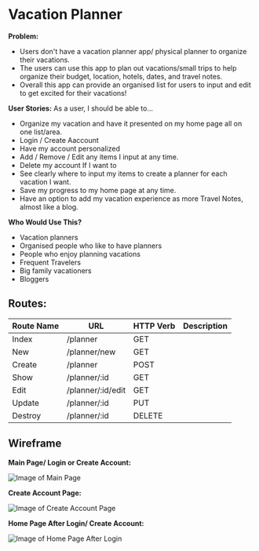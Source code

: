 # Vacation Planner

**Problem:** 
- Users don't have a vacation planner app/ physical planner to organize their vacations.
- The users can use this app to plan out vacations/small trips to help organize their budget, location, hotels, dates, and travel notes.
- Overall this app can provide an organised list for users to input and edit to get excited for their vacations!

**User Stories:**
As a user, I should be able to...
- Organize my vacation and have it presented on my home page all on one list/area.
- Login / Create Aaccount
- Have my account personalized
- Add / Remove / Edit any items I input at any time.
- Delete my account If I want to
- See clearly where to input my items to create a planner for each vacation I want.
- Save my progress to my home page at any time.
- Have an option to add my vacation experience as more Travel Notes, almost like a blog.

**Who Would Use This?** 
- Vacation planners
- Organised people who like to have planners
- People who enjoy planning vacations
- Frequent Travelers
- Big family vacationers
- Bloggers

## Routes:

Route Name | URL | HTTP Verb | Description
---------- | --- | --------- | -----------
Index | /planner | GET |
New | /planner/new | GET |
Create | /planner | POST
Show | /planner/:id | GET |
Edit | /planner/:id/edit | GET |
Update | /planner/:id | PUT |
Destroy | /planner/:id | DELETE |

## Wireframe 

**Main Page/ Login or Create Account:**

![Image of Main Page](https://lh3.googleusercontent.com/mb36yH9e5Nm7rSLvXkABHfAUuoVEiJxR0VH7BpWq_XLzQC_63GvwIUHI5eraIOKQPTIypOCDRVtIc8BfffzBI4D35TJW6VmKNGQYDbtXo22gc8YIxzK9gdUStljteNqF5GvSbpNX59g_6IrhQ9PseSWU4F7-PJ6Pm1Bm5NYCHNFWvx7647jY-MoEoLFr3YAMHafod6t9vRi8i00ewnPb71au7OZAqlpFal_1Vas745TI8a2fFKLo_w6rV1uIYzPma8HSn0mnfbGwhbrFj6GDwgCUL7BMemjIOo9ziq_VzU13W6pd_SpoIk9pVX44-W-tgbVBlCAQokJdOjYqBiiKRfRIAz6Qy2hHQwPhHYGTXskoD30Y9RU10BefH3IcEmQi17K38-yZP_gPPUStY6D25lh-rRRV00tJt1Rhh8tW_2T9o3CGlOMDvhdzWCAtbWCS-FEY2gIDS_-GtUSjejPnTxNODC_RGuNC9qQ8v5wMTYudaNoQ15cPianE_IhHycBb01iR0vKAAj6RuwZokgnRTCkFHXFhkT9bccfDZkRIDl5QTk4bqzLPjniKUDBSiJBNQBQodshIoM1FblDJfQDFyrcizqohjrLa7-tn_TH4ztOwOwveskYJDmC1RmKIv6a5RHADin0cyUcQECeb3EVuouKanv69RqqP-9SWnlzilt4b8lAjnNWFRzGA2FNDrysa_BD9zhB7CuDMll_9kUaHMA=w558-h645-no?authuser=1)

**Create Account Page:**

![Image of Create Account Page](https://lh3.googleusercontent.com/Lp6JqLbzaJ-7EO1cCupJnfDfExQvsRpL18vlxE2fofS_pBgkg1XwxW83vpLLYFCRK0sZbodiYCpCSVPdaCWP6-upXs1br_Q3ebyKS9ClO42CyHDNIb-KgwlcuTkQBUEMvE_qckJvESTNuUgclAk3HaxeWhqt13gAnOOjgRh3T97XussmsqSWI47Fu_rbjrBKWV3OlGGezFsfyhbMTl3xJRa3Jvu0Wb_I-bTsNHuQ9dCmXn5azrRnrVCKFCTxStyPcAcLEPP8Ol5FNfLcWJoJ7gSV8E1kfz9Q20UF7eA2w3aoDywgWd9IfvXJOelRbpFZgnMc1MlNjk_Lqhi3SZ3ArUSbrFqmyhDZHk2y2MqXsML8Fe0mmG_F92XjVd7FTCUpliUHVNliCQSrVb53MgCNI8f_G3Z6a_AdWsdvNpySdTWZdKSJXNkEAl-EO0paWb8fxyDTCe8fSyJP9mHu_R4omNOOrLUUyhSTOQ-0UxDYb0RlRUJZccE9k5YB9iDSYotf1v9CkVbPswjm5HV-nNp7Ma565ph4KgMLCp98tuLTxfIFaPZMkbKpYojxntNmzoQR3kPiwSNhrqCkqO0V23aAz9RPBTlwLFj9PqrMTH8ZsY02xxzZ1Y77G6bH494NECABzswSYJszcH380LD4lHCstEyLfmy5YsUKWk_ZMzr0pILPzo-UZIaurBFf7kj1R-t3nOqnkaZg6yXKTLopWwn9zQ=w583-h646-no?authuser=1)

**Home Page After Login/ Create Account:**

![Image of Home Page After Login](https://lh3.googleusercontent.com/DFd3pyq6-dQAHG2x_0XX8VFoRkZr9-MbEm6E70a-PRxU7-SgmHypMDp4jJMRcQTxfX6n-F1AbyZX7xFXKxhjcDqkJV00-Zyl2aJaDVlp1F0owyAYglZXuxawC15JOb7dBN-wmMxDXBk4r0gabr7VF4dkoAdlQLanE3Q2onV3pa9Y4yNxjPfzXOjOlvYwHEo9-XnSGiJ6lMZFsc83jO_CQT7phaG7eooyNLzpTEeH6CTur0HbTZprHJHwRfQV0FZneiz7nTBtiJfP7B73N_TGUvcmwo7tQqtKlsCvnEwH-YeZxHB-7CDUpImhCYZh_9TveeODhQCoynzpSRSHlzFHz8sPFhWAxSf-HiTzD9FcHi5t51Cusspk6nl8UDRhW1K6uESpnhXd8ePwoXD-U1MZcvoAvJt_W0VKT4MktM2WHzecTiElUySM2fmxD6Q5P07y3M-tkY4Ojob8VLqrAe6zMjzRJfPyPWER8ur_PUvJCKEekE-CaeMG8QJQiMQCOg0Ve-N0IysjLdMIxme5_sJ2cVwmg9mFL-N9K7rutqWPgellwx5gD1UdIvERWzklHbQgLhUtJ5m5mk8naziRpzJk0xGmpQfM93itQM50NNMeo6rI2BNkkaBMnlrFxBQPFkOyn-kdhBQrAmZLc52tYVCgUvqhyY5hJCRVz1um1_PmlvDmkj7vgisqyqfD_i4p0hwEOepbFLdUje9zHJ-yXxj5FQ=w673-h811-no?authuser=1)
